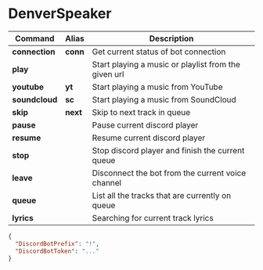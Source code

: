 # DenverSpeaker
  
| Command | Alias | Description |
| --- | --- | --- |
| **connection** | **conn** | Get current status of bot connection |
| **play** | | Start playing a music or playlist from the given url |
| **youtube** | **yt** | Start playing a music from YouTube |
| **soundcloud** | **sc** | Start playing a music from SoundCloud |
| **skip** | **next** | Skip to next track in queue |
| **pause** |  | Pause current discord player |
| **resume** |  | Resume current discord player |
| **stop** |  | Stop discord player and finish the current queue |
| **leave** |  | Disconnect the bot from the current voice channel |
| **queue** |  | List all the tracks that are currently on queue |
| **lyrics** |  | Searching for current track lyrics |
  
```json
{
  "DiscordBotPrefix": "!",
  "DiscordBotToken": "..."
}
```
